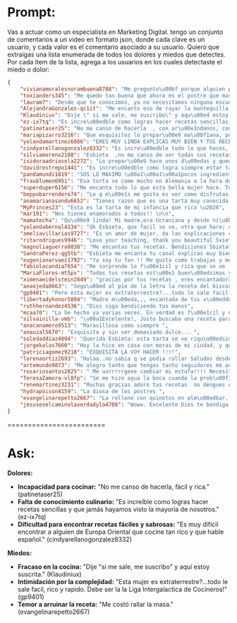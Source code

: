 # Prompt:
Vas a actuar como un especialista en Marketing Digital. tengo un conjunto de comentarios a un video en formato json, donde cada clave es un usuario, y cada valor es el comentario asociado a su usuario. Quiero que extraigas una lista enumerada de todos los dolores y miedos que detectes. Por cada item de la lista, agrega a los usuarios en los cuales detectaste el miedo o dolor:

```json
{
    "vivianamoralesnorambuena8788": "Me pregunto\u00bf porque alguien podria darle \"no me gusta\" al video de alguien q trata de ense\u00f1arte algo?, sobre todo algo tan delicioso, me encanta como explica sus recetas y ademas se ven todas exquisitas, muchas gracias",
    "toxianders345": "Me quedo tan buena que ahora es el postre que mas vendo. Gracias, Esbieta.",
    "lauram7": "Desde que te conocimos, ya no necesitamos ninguna escuela de cocina. Las superaste a todas!! Gracias por tu canal. Es una maravilla!",
    "AlejandraGonzalez-qc1it": "Me encanto eso de rayar la mantequilla!",
    "Klaudiniux": "Dije \" si me sale, me suscribo\" y aqu\u00ed estoy suscrita yo la rellen\u00e9 de manzana con canela y qued\u00f3 delicioso, 100% recomendado ",
    "ez-ix7tq": "Es incre\u00edble como logras hacer recetas sencillas y que jam\u00e1s hayamos visto la mayor\u00eda de nosotros.",
    "patinetaser25": "No me canso de hacerla  , con ar\u00e1ndanos, con ciruelas , con manzanas , con durazno , con moras  y con mango  es mi preferida f\u00e1cil y rica . Mil gracias estar\u00e9 eternamente agradecida con Sbieta por haber compartido.",
    "mariapizarro3216": "Que esquisitez lo prepar\u00e9 ma\u00f1ana, pues tengo ar\u00e1ndanos congelados saludos desde Chile",
    "yolandamartinez6086": "ERES MUY LINDA EXPLICAS MUY BIEN Y TUS RECETAS SON DELICIOSAS DIOS TE CUIDE UN ABRAZO DESDE LA CDAD.DE MEXICO. TENGO 82 A\u00d1OS Y SIEMPRE APRENDE UNO A CUALQUIER EDAD ",
    "cindyarellanogonzalez8332": "Es incre\u00edble todo lo que haces, es muy dif\u00edcil encotrar a alguien de Europa Oriental que cocine tan rico y que hable espa\u00f1ol. Que afortunados somos de tenerte en este canal. Gracias!",
    "silviamoreno2108": "Esbieta  ,no me canso de ver todas sus recetas, heres  muy querida por  mi y mi familia,  muchas gracias, bonita  heres tan amable y sencilla",
    "isidoraadriasola2272": "Lo prepar\u00e9 hace unos d\u00edas y qued\u00f3 buen\u00edsimo!!!\ud83e\ude77 Muchas gracias!! A todos les encant\u00f3 jsksjs",
    "davidrestrepo1441": "Es incre\u00edble como logra siempre estar tan sofisticada y elegante.",
    "pandamundi1819": "SOS LO MAXIMO \u00a1\u00a1\u00a1pocos ingredientes ,pasos sencillos  lenguaje claro nada de cosas exoticas y ademas  comibles desde la primera prueba \u00a1\u00a1\u00a1\u00a1desde ARGENTINA ,TE FELICITO",
    "fraublumen6951": "Esa torta se come mucho en Alemania a la hora del caf\u00e9 de la tarde la hacen de vallas moras, frambuesas, casi todas  las panader\u00edas la venden y all\u00e1 las alemanas mayormente saben preparar muchas tortas. Gracias Esbieta por ense\u00f1arnos la preparaci\u00f3n, se ve f\u00e1cil.",
    "superduper6156": "Me encanta todo lo que esta bella mujer hace. Todo lo que cocina es riqu\u00edsimo y muy f\u00e1cil, adem\u00e1s todo lo explica muy bien.",
    "beppobarrendero74": "Lo q m\u00e1s me gusta es ver como disfrutas comiendo!!! Besos",
    "anamarianasandu6652": "Tienes razon que es una tarta muy conocida en Europa de Este. Yo soy de Rumania, tengo 65 a\u00f1os  te confieso que es la primera tarta que aprend\u00ed hacer quando era muy joven. Gracias por recordar y felicidades por tu canal.",
    "MyPrinces23": "Esta es la tarta de mi infancia que rico \u2026",
    "mar191": "Nos tienes enamorados a todos!! \n\n",
    "mamatecha": "Qu\u00e9 linda! Mi madre,era Ucraniana y desde ni\u00f1a,he visto C\u00f3mo la hac\u00edan!!!",
    "yolandabernal4134": "Ok Esbieta, que facil se ve, otra que hare; con respeto te dire, Muy hermosa tu  blusa gracias por compartirlo. \ufe0f",
    "ameliavillarias9727": "Es un amor de mujer, da las explicaciones claras, ordenadas y con una elegancia y sencillez que te cautiva. Un besuco",
    "ritarodrigues9946": "Love your teaching, thank you beautiful Svieta:  Grandma Houston, Tx",
    "magnoliaguerra8838": "Me encantas tus recetas. Bendiciones Sbieta",
    "SandraPerez-qg5tb": "Esbieta me encanta tu canal explicas muy bien  y es genial aprender  gracias",
    "eugenianarvaez1792": "Ya soy tu fan !! Me gusta como trabajas y me transmites una buena vibra que hasta me dan ganas de hacer tus recetas al d\u00eda siguiente  Felicidades Esbieta",
    "fabiolacandia7654": "Me sorprende lo f\u00e1cil y rica que se ve , me sorprendes.",
    "MariaFlores-mt5pv": "Todas tus resetas est\u00e1 buen\u00edsimas y muy f\u00e1cil de haser podr\u00edas tomarnos en cuenta alguno postre para las personas diab\u00e9ticas  y igual de fasil de haser te veo desde Mty N L eres una persona muy carism\u00e1tica dulce y con mucha paciencia gracias por compartir tu conocimientos Felicidades",
    "ximenaeidelstein2849": "gracias por tus recetas , eres encantadora \ud83c\udde8\ud83c\uddf1\ud83c\udde8\ud83c\uddf1\ud83c\udde8\ud83c\uddf1",
    "anaojeda8663": "Segu\u00ed al pie de la letra la receta del biscocho Genov\u00e9s y me sali\u00f3 hermoso!!! Gracias por explicar tan bien.",
    "gp9401": "Pero esta mujer es extraterrestre?...todo le sale facil, rico y rapido. Debe ser la la Liga Intergalactica de Cocineros! saludos!",
    "libertadyhonor5894": "Madre m\u00eda,,, encantada de tus v\u00eddeos",
    "ruthhernandez4536": "Dios siga bendiciendo tus manos",
    "mcaa70": "La he hecho ya varias veces. En verdad es f\u00e1cil y deliciosa. Muchas gracias, Esbieta. Por favor, danos la receta de una tarta de lim\u00f3n.",
    "silvainilla-vmb": "\u00a1Excelente!, Justo buscaba una receta para una tarta y apareci\u00f3 este video en mis notificaciones ",
    "anacanamero9513": "Maravillosa como siempre ",
    "anauzal5670": "Exquisita y sin ser demasiado dulce... ",
    "soledaddiaz4094": "Querida Esbieta: esta tarta se ve riqu\u00edsima  en cuanto consiga ar\u00e1ndanos, voy a hacerla!! Saludos desde Argentina \ufe0f",
    "jorgekalas7660": "Hoy la hice en casa con moras de mi ciudad, y quedamos maravillados.",
    "patriciagomez9210": "EXQUISITA LA VOY HACER !!!!",
    "lorenaortiz2693": "Holaa..no sabia q se podia rallar Saludos desde Argentina \ud83c\udde6\ud83c\uddf7",
    "artemundo9873": "Me alegro tanto que tengas tanto seguidores me acuerdo cuando empezaste soy de las primeras en suscribirse a este canal tan maravilloso mil bendiciones   siempre tan contenta por tu crecimiento te lo mereces ",
    "rosariosantos2825": " Me uurrrrrgeee cambiar mi estufa!!!! Necesito un horno pa' no quedarme con las ganas de aprender tus recetas, querida Esbieta!!!   Desde M\u00e9xico !!!!",
    "TeresaZamora-vl8fp": "Se me hizo agua la boca cuando la prob\u00f3..q rico",
    "renemartinez3231": "Muchas gracias adoro tus recetas  no dengues de mandar recetas",
    "hydrapoison4159": "La diosa de los postres ",
    "evangelinarepetto2667": "La rellene con quinotos en alm\u00edbar. Qued\u00f3 espectacular! Me cost\u00f3 rallar la masa",
    "jesuseselcaminolaverdadyla4708": "Woww. Excelente Dios te bendiga mujer"
}
```


========================
# Ask:
**Dolores:**

* **Incapacidad para cocinar:** "No me canso de hacerla, fácil y rica." (patinetaser25)
* **Falta de conocimiento culinario:** "Es increíble como logras hacer recetas sencillas y que jamás hayamos visto la mayoría de nosotros." (ez-ix7tq)
* **Dificultad para encontrar recetas fáciles y sabrosas:** "Es muy difícil encontrar a alguien de Europa Oriental que cocine tan rico y que hable español." (cindyarellanogonzalez8332)

**Miedos:**

* **Fracaso en la cocina:** "Dije "si me sale, me suscribo" y aquí estoy suscrita." (Klaudiniux)
* **Intimidación por la complejidad:** "Esta mujer es extraterrestre?...todo le sale facil, rico y rapido. Debe ser la la Liga Intergalactica de Cocineros!" (gp9401)
* **Temor a arruinar la receta:** "Me costó rallar la masa." (evangelinarepetto2667)
